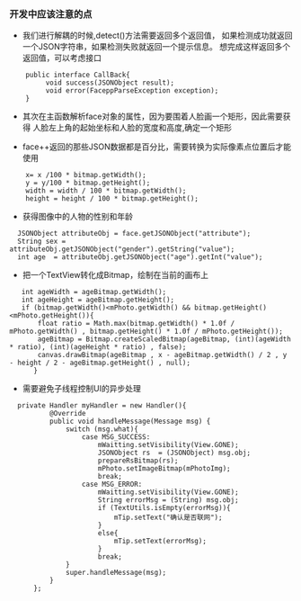 ### 开发中应该注意的点

  - 我们进行解耦的时候,detect()方法需要返回多个返回值，
 如果检测成功就返回一个JSON字符串，如果检测失败就返回一个提示信息。
  想完成这样返回多个返回值，可以考虑接口

 ```
     public interface CallBack{
          void success(JSONObject result);
          void error(FaceppParseException exception);
     }
 ```
  - 其次在主函数解析face对象的属性，因为要围着人脸画一个矩形，因此需要获得
  人脸左上角的起始坐标和人脸的宽度和高度,确定一个矩形

  - face++返回的那些JSON数据都是百分比，需要转换为实际像素点位置后才能使用

  ```
      x= x /100 * bitmap.getWidth();
      y = y/100 * bitmap.getHeight();
      width = width / 100 * bitmap.getWidth();
      height = height / 100 * bitmap.getHeight();
  ```

  - 获得图像中的人物的性别和年龄

  ```
    JSONObject attributeObj = face.getJSONObject("attribute");
    String sex = attributeObj.getJSONObject("gender").getString("value");
    int age  = attributeObj.getJSONObject("age").getInt("value");
  ```

  - 把一个TextView转化成Bitmap，绘制在当前的画布上

```
   int ageWidth = ageBitmap.getWidth();
   int ageHeight = ageBitmap.getHeight();
   if (bitmap.getWidth()<mPhoto.getWidth() && bitmap.getHeight() <mPhoto.getHeight()){
       float ratio = Math.max(bitmap.getWidth() * 1.0f / mPhoto.getWidth() , bitmap.getHeight() * 1.0f / mPhoto.getHeight());
       ageBitmap = Bitmap.createScaledBitmap(ageBitmap, (int)(ageWidth * ratio), (int)(ageHeight * ratio) , false);
       canvas.drawBitmap(ageBitmap , x - ageBitmap.getWidth() / 2 , y - height / 2 - ageBitmap.getHeight() , null);
      }
 ```

 - 需要避免子线程控制UI的异步处理

 ```
   private Handler myHandler = new Handler(){
           @Override
           public void handleMessage(Message msg) {
               switch (msg.what){
                   case MSG_SUCCESS:
                       mWaitting.setVisibility(View.GONE);
                       JSONObject rs  = (JSONObject) msg.obj;
                       prepareRsBitmap(rs);
                       mPhoto.setImageBitmap(mPhotoImg);
                       break;
                   case MSG_ERROR:
                       mWaitting.setVisibility(View.GONE);
                       String errorMsg = (String) msg.obj;
                       if (TextUtils.isEmpty(errorMsg)){
                           mTip.setText("确认是否联网");
                       }
                       else{
                           mTip.setText(errorMsg);
                       }
                       break;
               }
               super.handleMessage(msg);
           }
       };
  ```
   
